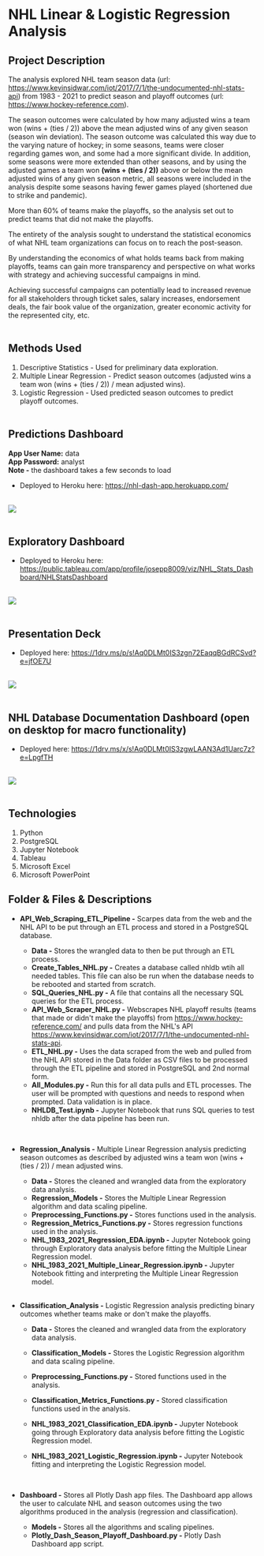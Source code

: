 # NHL Linear & Logistic Regression Analysis

## Project Description

The analysis explored NHL team season data (url: https://www.kevinsidwar.com/iot/2017/7/1/the-undocumented-nhl-stats-api) from 1983 - 2021 to predict season and playoff outcomes (url: https://www.hockey-reference.com).

The season outcomes were calculated by how many adjusted wins a team won (wins + (ties / 2)) above the mean adjusted wins of any given season (season win deviation). The season outcome was calculated this way due to the varying nature of hockey; in some seasons, teams were closer regarding games won, and some had a more significant divide. In addition, some seasons were more extended than other seasons, and by using the adjusted games a team won **(wins + (ties / 2))** above or below the mean adjusted wins of any given season metric, all seasons were included in the analysis despite some seasons having fewer games played (shortened due to strike and pandemic).

More than 60% of teams make the playoffs, so the analysis set out to predict teams that did not make the playoffs.

The entirety of the analysis sought to understand the statistical economics of what NHL team organizations can focus on to reach the post-season. 

By understanding the economics of what holds teams back from making playoffs, teams can gain more transparency and perspective on what works with strategy and achieving successful campaigns in mind.

Achieving successful campaigns can potentially lead to increased revenue for all stakeholders through ticket sales, salary increases, endorsement deals, the fair book value of the organization, greater economic activity for the represented city, etc.<br><br>

## Methods Used

1) Descriptive Statistics - Used for preliminary data exploration.
2) Multiple Linear Regression - Predict season outcomes (adjusted wins a team won (wins + (ties / 2)) / mean adjusted wins).
3) Logistic Regression - Used predicted season outcomes to predict playoff outcomes.<br><br>

## Predictions Dashboard

<p><strong>App User Name:</strong> data<br> <strong>App Password:</strong> analyst <br><strong>Note -</strong> the dashboard takes a few seconds to load</p>

* Deployed to Heroku here: https://nhl-dash-app.herokuapp.com/<br><br>

![](ReadMe_Images/Dash2.png)<br><br>

## Exploratory Dashboard

* Deployed to Heroku here: https://public.tableau.com/app/profile/josepp8009/viz/NHL_Stats_Dashboard/NHLStatsDashboard<br><br>

![](ReadMe_Images/Tableau.png)<br><br>

## Presentation Deck

* Deployed here: https://1drv.ms/p/s!Aq0DLMt0IS3zgn72EaqqBGdRCSvd?e=jfOE7U<br><br>

![](ReadMe_Images/Deck.png)<br><br>

## NHL Database Documentation Dashboard (open on desktop for macro functionality)

* Deployed here: https://1drv.ms/x/s!Aq0DLMt0IS3zgwLAAN3Ad1Uarc7z?e=LpgfTH<br><br>

![](ReadMe_Images/NHLDB_Doc.png)<br><br>

## Technologies 

1) Python 
2) PostgreSQL
3) Jupyter Notebook
4) Tableau
5) Microsoft Excel
6) Microsoft PowerPoint

## Folder & Files & Descriptions

* **API_Web_Scraping_ETL_Pipeline -**  Scarpes data from the web and the NHL API to be put through an ETL process and stored in a PostgreSQL database.
  
  * **Data -** Stores the wrangled data to then be put through an ETL process.
  * **Create_Tables_NHL.py -** Creates a database called nhldb wtih all needed tables. This file can also be run when the database needs to be rebooted and started from scratch.
  * **SQL_Queries_NHL.py -** A file that contains all the necessary SQL queries for the ETL process.
  * **API_Web_Scraper_NHL.py -** Webscrapes NHL playoff results (teams that made or didn't make the playoffs) from https://www.hockey-reference.com/ and pulls data from the NHL's API https://www.kevinsidwar.com/iot/2017/7/1/the-undocumented-nhl-stats-api.
  * **ETL_NHL.py -** Uses the data scraped from the web and pulled from the NHL API stored in the Data folder as CSV files to be processed through the ETL pipeline and stored in PostgreSQL and 2nd normal form.
  * **All_Modules.py -** Run this for all data pulls and ETL processes. The user will be prompted with questions and needs to respond when prompted. Data validation is in place.
  * **NHLDB_Test.ipynb -** Jupyter Notebook that runs SQL queries to test nhldb after the data pipeline has been run.

<br>

* **Regression_Analysis -**  Multiple Linear Regression analysis predicting season outcomes as described by adjusted wins a team won (wins + (ties / 2)) / mean adjusted wins.
  
  * **Data -** Stores the cleaned and wrangled data from the exploratory data analysis.
  * **Regression_Models -** Stores the Multiple Linear Regression algorithm and data scaling pipeline.
  * **Preprocessing_Functions.py -** Stores functions used in the analysis.
  * **Regression_Metrics_Functions.py -** Stores regression functions used in the analysis.
  * **NHL_1983_2021_Regression_EDA.ipynb -** Jupyter Notebook going through Exploratory data analysis before fitting the Multiple Linear Regression model.
  * **NHL_1983_2021_Multiple_Linear_Regression.ipynb -** Jupyter Notebook fitting and interpreting the Multiple Linear Regression model.

  <br>
  
* **Classification_Analysis -**  Logistic Regression analysis predicting binary outcomes whether teams make or don't make the playoffs.
  
  * **Data -** Stores the cleaned and wrangled data from the exploratory data analysis.
  * **Classification_Models -** Stores the Logistic Regression algorithm and data scaling pipeline.
  * **Preprocessing_Functions.py -** Stored functions used in the analysis.
  * **Classification_Metrics_Functions.py -** Stored classification functions used in the analysis.
  * **NHL_1983_2021_Classification_EDA.ipynb -** Jupyter Notebook going through Exploratory data analysis before fitting the Logistic Regression model.
  * **NHL_1983_2021_Logistic_Regression.ipynb -** Jupyter Notebook fitting and interpreting the Logistic Regression model.

    <br>
  
* **Dashboard -**  Stores all Plotly Dash app files. The Dashboard app allows the user to calculate NHL and season outcomes using the two algorithms produced in the analysis (regression and classification).

  * **Models -** Stores all the algorithms and scaling pipelines.
  * **Plotly_Dash_Season_Playoff_Dashboard.py -** Plotly Dash Dashboard app script.